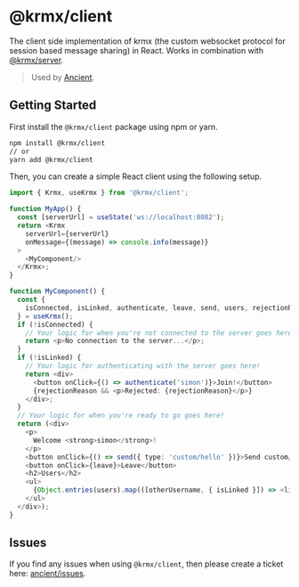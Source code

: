 # @krmx/client
The client side implementation of krmx (the custom websocket protocol for session based message sharing) in React. Works in combination with [@krmx/server](https://www.npmjs.com/package/@krmx/server).

> Used by [Ancient](https://github.com/simonkarman/ancient).

## Getting Started
First install the `@krmx/client` package using npm or yarn.
```bash
npm install @krmx/client
// or
yarn add @krmx/client
```

Then, you can create a simple React client using the following setup.
```typescript jsx
import { Krmx, useKrmx } from '@krmx/client';

function MyApp() {
  const [serverUrl] = useState('ws://localhost:8082');
  return <Krmx
    serverUrl={serverUrl}
    onMessage={(message) => console.info(message)}
  >
    <MyComponent/>
  </Krmx>;
}

function MyComponent() {
  const {
    isConnected, isLinked, authenticate, leave, send, users, rejectionReason,
  } = useKrmx();
  if (!isConnected) {
    // Your logic for when you're not connected to the server goes here!
    return <p>No connection to the server...</p>;
  }
  if (!isLinked) {
    // Your logic for authenticating with the server goes here!
    return <div>
      <button onClick={() => authenticate('simon')}>Join!</button>
      {rejectionReason && <p>Rejected: {rejectionReason}</p>}
    </div>;
  }
  // Your logic for when you're ready to go goes here!
  return (<div>
    <p>
      Welcome <strong>simon</strong>!
    </p>
    <button onClick={() => send({ type: 'custom/hello' })}>Send custom/hello</button>
    <button onClick={leave}>Leave</button>
    <h2>Users</h2>
    <ul>
      {Object.entries(users).map(([otherUsername, { isLinked }]) => <li key={otherUsername}>{isLinked ? '🟢' : '🔴'} {otherUsername}</li>)}
    </ul>
  </div>);
}
```

## Issues
If you find any issues when using `@krmx/client`, then please create a ticket here: [ancient/issues](https://github.com/simonkarman/ancient/issues).
